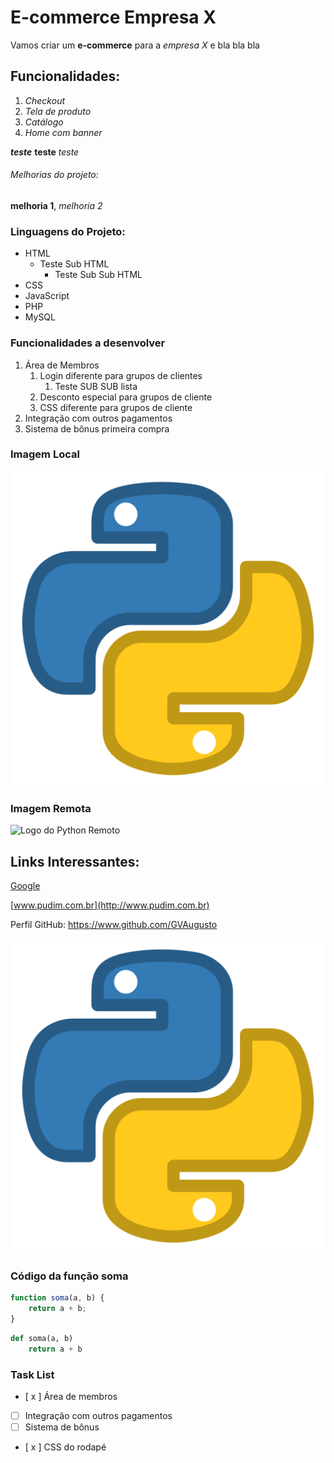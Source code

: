 # E-commerce Empresa X

Vamos criar um **e-commerce** para a *empresa X* e bla bla bla

## Funcionalidades:

1. _Checkout_
2. _Tela de produto_
3. _Catálogo_
4. _Home com banner_

_**teste**_ **teste** _teste_

###### Melhorias do projeto:

__melhoria 1__, _melhoria 2_

### Linguagens do Projeto:

* HTML
    * Teste Sub HTML
        * Teste Sub Sub HTML
* CSS
* JavaScript
* PHP
* MySQL

### Funcionalidades a desenvolver

1. Área de Membros
    1. Login diferente para grupos de clientes
        1. Teste SUB SUB lista
    2. Desconto especial para grupos de cliente
    3. CSS diferente para grupos de cliente
2. Integração com outros pagamentos
3. Sistema de bônus primeira compra

### Imagem Local

![Logo do Python Local](img/python.png)


### Imagem Remota

![Logo do Python Remoto](https://img.icons8.com/metro/452/python.png)

## Links Interessantes:

[Google](https://www.google.com)

[www.pudim.com.br](http://www.pudim.com.br)

Perfil GitHub: https://www.github.com/GVAugusto

[![Logo do Python Local](img/python.png)](https://www.github.com/GVAugusto)


### Código da função soma

```javascript
function soma(a, b) {
    return a + b;
}
```

```python
def soma(a, b)
    return a + b
```


### Task List

- [ x ] Área de membros
- [ ] Integração com outros pagamentos
- [ ] Sistema de bônus
- [ x ] CSS do rodapé